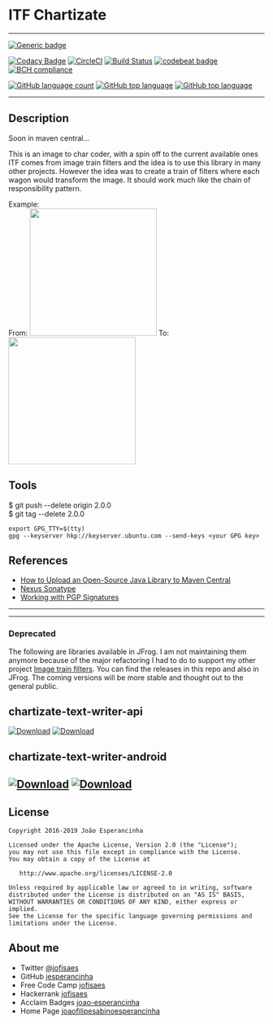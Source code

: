 # ITF Chartizate
---
[![Generic badge](https://img.shields.io/static/v1.svg?label=GitHub&message=ITF%20Chartizate&color=informational)](https://github.com/jesperancinha/itf-chartizate)

[![Codacy Badge](https://api.codacy.com/project/badge/Grade/f1ccef42562a4e338846f103c7549955)](https://www.codacy.com/app/jofisaes/itf-chartizate?utm_source=github.com&amp;utm_medium=referral&amp;utm_content=jesperancinha/itf-chartizate&amp;utm_campaign=Badge_Grade)
[![CircleCI](https://circleci.com/gh/jesperancinha/itf-chartizate.svg?style=svg)](https://circleci.com/gh/jesperancinha/itf-chartizate)
[![Build Status](https://travis-ci.org/jesperancinha/itf-chartizate.svg?branch=master)](https://travis-ci.org/jesperancinha/itf-chartizate)
[![codebeat badge](https://codebeat.co/badges/38f795d1-c092-4aac-976d-ec193651cd49)](https://codebeat.co/projects/github-com-jesperancinha-itf-chartizate-master)
[![BCH compliance](https://bettercodehub.com/edge/badge/jesperancinha/itf-chartizate?branch=master)](https://bettercodehub.com/)

[![GitHub language count](https://img.shields.io/github/languages/count/jesperancinha/itf-chartizate.svg)](#)
[![GitHub top language](https://img.shields.io/github/languages/top/jesperancinha/itf-chartizate.svg)](#)
[![GitHub top language](https://img.shields.io/github/languages/code-size/jesperancinha/itf-chartizate.svg)](#)

---
## Description

Soon in maven central...

This is an image to char coder, with a spin off to the current available ones
ITF comes from image train filters and the idea is to use this library in many other projects. However the idea was to create a train of filters where each wagon would transform the image. It should work much like the chain of responsibility pattern.

Example:  
From: <img src="https://raw.githubusercontent.com/jesperancinha/itf-chartizate/master/itf-chartizate-android/src/main/res/raw/realexample1.jpg" alt="" data-canonical-src="https://raw.githubushttps://raw.githubusercontent.com/jesperancinha/itf-chartizate/master/itf-chartizate-android/src/main/res/raw/realexample1.jpg" width="250" height="250" /> 
To:
<img src="https://raw.githubusercontent.com/jesperancinha/itf-chartizate/master/itf-chartizate-android/src/main/res/raw/realexample1expected.png" alt="" data-canonical-src="https://raw.githubusercontent.com/jesperancinha/itf-chartizate/master/itf-chartizate-android/src/main/res/raw/realexample1expected.png" width="250" height="250" />

## Tools

$ git push --delete origin 2.0.0  
$ git tag --delete 2.0.0

```text
export GPG_TTY=$(tty)
gpg --keyserver hkp://keyserver.ubuntu.com --send-keys <your GPG key>
```

## References

*   [How to Upload an Open-Source Java Library to Maven Central](https://www.freecodecamp.org/news/how-to-upload-an-open-source-java-library-to-maven-central-cac7ce2f57c/)
*   [Nexus Sonatype](https://oss.sonatype.org/#welcome)
*   [Working with PGP Signatures](https://central.sonatype.org/pages/working-with-pgp-signatures.html)

---
---

### Deprecated

The following are libraries available in JFrog. I am not maintaining them anymore because of the major refactoring I had to do to support my other project [Image train filters](https://github.com/jesperancinha/image-train-filters-scala). You can find the releases in this repo and also in JFrog. The coming versions will be more stable and thought out to the general public.

## chartizate-text-writer-api

[![Download](https://api.bintray.com/packages/jesperancinha/maven/itf-chartizate-java/images/download.svg?version=1.1.4)](https://bintray.com/jesperancinha/maven/itf-chartizate-java/1.1.4/link) 
[![Download](https://api.bintray.com/packages/jesperancinha/itf/itf-chartizate-api/images/download.svg)](https://bintray.com/jesperancinha/itf/itf-chartizate-api/_latestVersion)  


## chartizate-text-writer-android

[![Download](https://api.bintray.com/packages/jesperancinha/maven/itf-chartizate-android/images/download.svg?version=1.1.4)](https://bintray.com/jesperancinha/maven/itf-chartizate-android/1.1.4/link)
[![Download](https://api.bintray.com/packages/jesperancinha/itf/itf-chartizate-java/images/download.svg)](https://bintray.com/jesperancinha/itf/itf-chartizate-java/_latestVersion)
---

## License

```text
Copyright 2016-2019 João Esperancinha

Licensed under the Apache License, Version 2.0 (the "License");
you may not use this file except in compliance with the License.
You may obtain a copy of the License at

   http://www.apache.org/licenses/LICENSE-2.0

Unless required by applicable law or agreed to in writing, software
distributed under the License is distributed on an "AS IS" BASIS,
WITHOUT WARRANTIES OR CONDITIONS OF ANY KIND, either express or implied.
See the License for the specific language governing permissions and
limitations under the License.
```

## About me

*   Twitter [@jofisaes](https://twitter.com/jofisaes)
*   GitHub [jesperancinha](https://github.com/jesperancinha)
*   Free Code Camp [jofisaes](https://www.freecodecamp.org/jofisaes)
*   Hackerrank [jofisaes](https://www.hackerrank.com/jofisaes)
*   Acclaim Badges [joao-esperancinha](https://www.youracclaim.com/users/joao-esperancinha/badges)
*   Home Page [joaofilipesabinoesperancinha](http://joaofilipesabinoesperancinha.nl)
